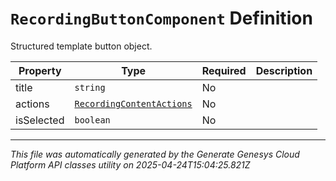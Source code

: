 # `RecordingButtonComponent` Definition

Structured template button object.

| Property | Type | Required | Description |
|----------|------|----------|-------------|
| title | `string` | No |  |
| actions | [`RecordingContentActions`](recordingcontentactions-definition.md) | No |  |
| isSelected | `boolean` | No |  |

---

*This file was automatically generated by the Generate Genesys Cloud Platform API classes utility on 2025-04-24T15:04:25.821Z*